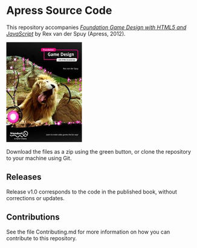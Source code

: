 # Apress Source Code

This repository accompanies [*Foundation Game Design with HTML5 and JavaScript*](http://www.apress.com/9781430247166) by Rex van der Spuy (Apress, 2012).

![Cover image](9781430247166.jpg)

Download the files as a zip using the green button, or clone the repository to your machine using Git.

## Releases

Release v1.0 corresponds to the code in the published book, without corrections or updates.

## Contributions

See the file Contributing.md for more information on how you can contribute to this repository.
